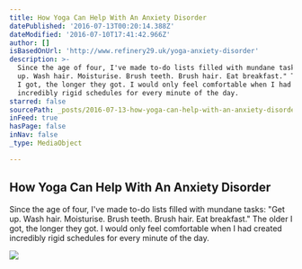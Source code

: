 ```yaml
---
title: How Yoga Can Help With An Anxiety Disorder
datePublished: '2016-07-13T00:20:14.388Z'
dateModified: '2016-07-10T17:41:42.966Z'
author: []
isBasedOnUrl: 'http://www.refinery29.uk/yoga-anxiety-disorder'
description: >-
  Since the age of four, I've made to-do lists filled with mundane tasks: "Get
  up. Wash hair. Moisturise. Brush teeth. Brush hair. Eat breakfast." The older
  I got, the longer they got. I would only feel comfortable when I had created
  incredibly rigid schedules for every minute of the day.
starred: false
sourcePath: _posts/2016-07-13-how-yoga-can-help-with-an-anxiety-disorder.md
inFeed: true
hasPage: false
inNav: false
_type: MediaObject

---
```

<article style=""><h1>How Yoga Can Help With An Anxiety Disorder</h1><p>Since the age of four, I've made to-do lists filled with mundane tasks: "Get up. Wash hair. Moisturise. Brush teeth. Brush hair. Eat breakfast." The older I got, the longer they got. I would only feel comfortable when I had created incredibly rigid schedules for every minute of the day.</p><img src="http://s2.r29static.com//bin/entry/84c/0,1270,2000,1050/x,80/1618439/image.jpg" /></article>